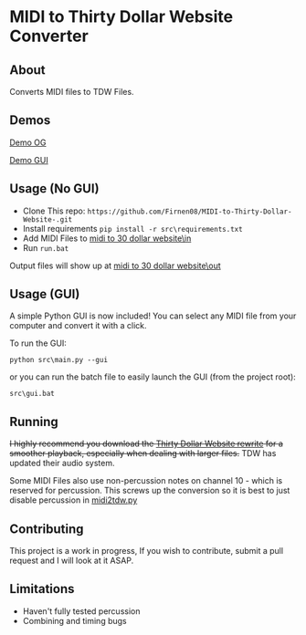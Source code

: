 # MIDI to Thirty Dollar Website Converter

## About
Converts MIDI files to TDW Files. 

## Demos
[Demo OG](https://youtu.be/Ipu868-USc8)

[Demo GUI](https://youtu.be/004fRGgsQXw)

## Usage (No GUI)

* Clone This repo: `https://github.com/Firnen08/MIDI-to-Thirty-Dollar-Website-.git`
* Install requirements `pip install -r src\requirements.txt`
* Add MIDI Files to [midi to 30 dollar website\in](https://github.com/yangman946/MIDI-to-Thirty-Dollar-Website-/tree/main/midi%20to%2030%20dollar%20website/in)
* Run `run.bat`

Output files will show up at [midi to 30 dollar website\out](https://github.com/yangman946/MIDI-to-Thirty-Dollar-Website-/tree/main/midi%20to%2030%20dollar%20website/out)

## Usage (GUI)

A simple Python GUI is now included!
You can select any MIDI file from your computer and convert it with a click.

To run the GUI:
```
python src\main.py --gui
```

or you can run the batch file to easily launch the GUI (from the project root):
```
src\gui.bat
```

## Running

~~I highly recommend you download the [Thirty Dollar Website rewrite](https://greasyfork.org/en/scripts/439347-thirty-dollar-rewrite) for a smoother playback, especially when dealing with larger files.~~ TDW has updated their audio system. 

Some MIDI Files also use non-percussion notes on channel 10 - which is reserved for percussion. This screws up the conversion so it is best to just disable percussion in [midi2tdw.py](https://github.com/yangman946/MIDI-to-Thirty-Dollar-Website-/blob/main/midi%20to%2030%20dollar%20website/midi2tdw.py)

## Contributing

This project is a work in progress, If you wish to contribute, submit a pull request and I will look at it ASAP. 

## Limitations

* Haven't fully tested percussion
* Combining and timing bugs


